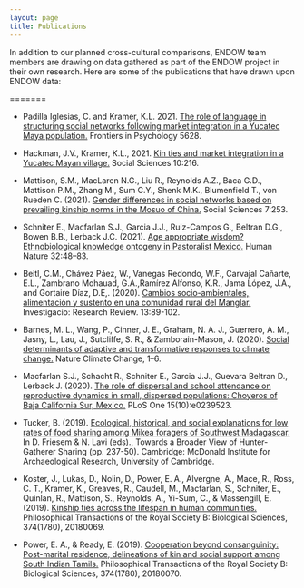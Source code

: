 ```yaml
---
layout: page
title: Publications
---
```


In addition to our planned cross-cultural comparisons, ENDOW team members are drawing on data gathered as part of the ENDOW project in their own research. Here are some of the publications that have drawn upon ENDOW data:

=======
- Padilla Iglesias, C. and Kramer, K.L. 2021. [The role of language in structuring social networks following market integration in a Yucatec Maya population.](https://www.frontiersin.org/articles/10.3389/fpsyg.2021.656963/full) Frontiers in Psychology 5628.

- Hackman, J.V., Kramer, K.L., 2021. [Kin ties and market integration in a Yucatec Mayan village.](https://www.mdpi.com/2076-0760/10/6/216) Social Sciences 10:216.

- Mattison, S.M., MacLaren N.G., Liu R., Reynolds A.Z., Baca G.D., Mattison P.M., Zhang M., Sum C.Y., Shenk M.K., Blumenfield T., von Rueden C. (2021). [Gender differences in social networks based on prevailing kinship norms in the Mosuo of China.](https://www.mdpi.com/2076-0760/10/7/253) Social Sciences 7:253.

- Schniter E., Macfarlan S.J., Garcia J.J., Ruiz-Campos G., Beltran D.G., Bowen B.B., Lerback J.C. (2021). [Age appropriate wisdom? Ethnobiological knowledge ontogeny in Pastoralist Mexico.](https://doi.org/10.1007/s12110-021-09387-8) Human Nature 32:48–83.

- Beitl, C.M., Chávez Páez, W., Vanegas Redondo, W.F., Carvajal Cañarte, E.L., Zambrano Mohauad, G.A.,Ramírez Alfonso, K.R., Jama López, J.A., and Gortaire Díaz, D.E,. (2020). [Cambios socio-ambientales, alimentación y sustento en una comunidad rural del Manglar.](https://doi.org/10.31095/investigatio.2020.13.9) Investigacio: Research Review. 13:89-102.

- Barnes, M. L., Wang, P., Cinner, J. E., Graham, N. A. J., Guerrero, A. M., Jasny, L., Lau, J., Sutcliffe, S. R., & Zamborain-Mason, J. (2020). [Social determinants of adaptive and transformative responses to climate change.](https://doi.org/10.1038/s41558-020-0871-4) Nature Climate Change, 1–6.

- Macfarlan S.J., Schacht R., Schniter E., Garcia J.J., Guevara Beltran D., Lerback J. (2020). [The role of dispersal and school attendance on reproductive dynamics in small, dispersed populations: Choyeros of Baja California Sur, Mexico.](https://doi.org/10.1371/journal.pone.0239523) PLoS One 15(10):e0239523. 

- Tucker, B. (2019). [Ecological, historical, and social explanations for low rates of food sharing among Mikea foragers of Southwest Madagascar.](https://www.repository.cam.ac.uk/bitstream/handle/1810/300122/Hunter_Gatherer_Sharing_s_Chapter17.pdf?sequence=1) In D. Friesem & N. Lavi (eds)., Towards a Broader View of Hunter-Gatherer Sharing (pp. 237-50). Cambridge: McDonald Institute for Archaeological Research, University of
Cambridge.

- Koster, J., Lukas, D., Nolin, D., Power, E. A., Alvergne, A., Mace, R., Ross, C. T., Kramer, K., Greaves, R., Caudell, M., Macfarlan, S., Schniter, E., Quinlan, R., Mattison, S., Reynolds, A., Yi-Sum, C., & Massengill, E. (2019). [Kinship ties across the lifespan in human communities.](https://royalsocietypublishing.org/doi/full/10.1098/rstb.2018.0069) Philosophical Transactions of the Royal Society B: Biological Sciences, 374(1780), 20180069.

- Power, E. A., & Ready, E. (2019). [Cooperation beyond consanguinity: Post-marital residence, delineations of kin and social support among South Indian Tamils.](https://doi.org/10.1098/rstb.2018.0070) Philosophical Transactions of the Royal Society B: Biological Sciences, 374(1780), 20180070.
